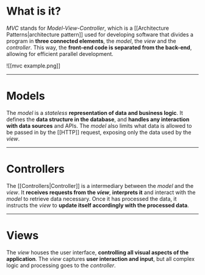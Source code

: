 # What is it?

*MVC* stands for *Model-View-Controller*, which is a [[Architecture Patterns|architecture pattern]] used for developing software that divides a program in **three connected elements**, the *model*, the *view* and the *controller*.
This way, the **front-end code is separated from the back-end**, allowing for efficient parallel development.

![[mvc example.png]]
___
# Models

The *model* is a *stateless* **representation of data and business logic**. It defines the **data structure in the database**, and **handles any interaction with data sources** and APIs.
The *model* also limits what data is allowed to be passed in by the [[HTTP]] request, exposing only the data used by the *view*.

___
# Controllers

The [[Controllers|Controller]] is a intermediary between the *model* and the *view*. It **receives requests from the *view***, **interprets it** and interact with the *model* to retrieve data necessary. Once it has processed the data, it instructs the *view* to **update itself accordingly with the processed data**.

___
# Views

The *view* houses the user interface, **controlling all visual aspects of the application**. The *view* captures **user interaction and input**, but all complex logic and processing goes to the *controller*.
